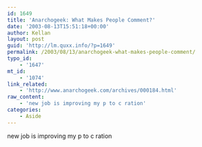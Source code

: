 ```yaml
---
id: 1649
title: 'Anarchogeek: What Makes People Comment?'
date: '2003-08-13T15:51:18+00:00'
author: Kellan
layout: post
guid: 'http://lm.quxx.info/?p=1649'
permalink: /2003/08/13/anarchogeek-what-makes-people-comment/
typo_id:
    - '1647'
mt_id:
    - '1074'
link_related:
    - 'http://www.anarchogeek.com/archives/000184.html'
raw_content:
    - 'new job is improving my p to c ration'
categories:
    - Aside
---
```


new job is improving my p to c ration